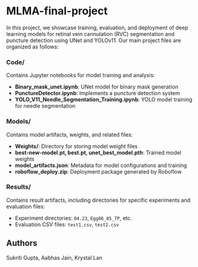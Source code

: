 # MLMA-final-project

In this project, we showcase training, evaluation, and deployment of deep learning models for retinal vein cannulation (RVC) segmentation and puncture detection using UNet and YOLOv11. Our main project files are organized as follows:

### Code/
Contains Jupyter notebooks for model training and analysis:
- **Binary_mask_unet.ipynb**: UNet model for binary mask generation
- **PunctureDetector.ipynb**: Implements a puncture detection system
- **YOLO_V11_Needle_Segmentation_Training.ipynb**: YOLO model training for needle segmentation

### Models/
Contains model artifacts, weights, and related files:
- **Weights/**: Directory for storing model weight files
- **best-new-model.pt, best.pt, unet_best_model.pth**: Trained model weights
- **model_artifacts.json**: Metadata for model configurations and training
- **roboflow_deploy.zip**: Deployment package generated by Roboflow

### Results/
Contains result artifacts, including directories for specific experiments and evaluation files:
- Experiment directories: `04.23`, `Egg06_05_TP`, etc.
- Evaluation CSV files: `test1.csv`, `test2.csv`




## Authors
Sukriti Gupta, Aabhas Jain, Krystal Lan

